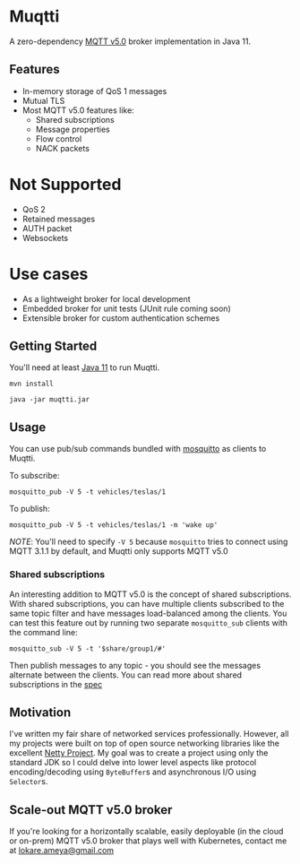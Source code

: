 Muqtti
===

A zero-dependency [MQTT v5.0](https://docs.oasis-open.org/mqtt/mqtt/v5.0/os/mqtt-v5.0-os.html) broker implementation in Java 11.

Features
---

* In-memory storage of QoS 1 messages
* Mutual TLS
* Most MQTT v5.0 features like:
    * Shared subscriptions
    * Message properties
    * Flow control
    * NACK packets

Not Supported
===

* QoS 2
* Retained messages
* AUTH packet
* Websockets

Use cases
===

* As a lightweight broker for local development
* Embedded broker for unit tests (JUnit rule coming soon)
* Extensible broker for custom authentication schemes


Getting Started
---

You'll need at least [Java 11](https://openjdk.java.net/projects/jdk/11/) to run Muqtti.

```
mvn install
```

```
java -jar muqtti.jar
```

Usage
---

You can use pub/sub commands bundled with [mosquitto](https://mosquitto.org) as clients to Muqtti.

To subscribe:
```
mosquitto_pub -V 5 -t vehicles/teslas/1 
```

To publish:
```
mosquitto_pub -V 5 -t vehicles/teslas/1 -m 'wake up'
```

*NOTE*: You'll need to specify `-V 5` because `mosquitto` tries to connect using MQTT 3.1.1 by default, and Muqtti only supports MQTT v5.0

### Shared subscriptions

An interesting addition to MQTT v5.0 is the concept of shared subscriptions. With shared subscriptions, you can have multiple clients subscribed
to the same topic filter and have messages load-balanced among the clients. You can test this feature out by running two separate 
`mosquitto_sub` clients with the command line:

```
mosquitto_sub -V 5 -t '$share/group1/#'
```

Then publish messages to any topic - you should see the messages alternate between the clients. You can read more about shared subscriptions in
the [spec](https://docs.oasis-open.org/mqtt/mqtt/v5.0/os/mqtt-v5.0-os.html#_Toc3901250)

Motivation
---

I've written my fair share of networked services professionally. However, all my projects were built on top of open source networking libraries
like the excellent [Netty Project](https://netty.io/). My goal was to create a project using only the standard JDK so I could delve into lower
level aspects like protocol encoding/decoding using `ByteBuffer`s and asynchronous I/O using `Selector`s.

Scale-out MQTT v5.0 broker
---

If you're looking for a horizontally scalable, easily deployable (in the cloud or on-prem) MQTT v5.0 broker that plays well with Kubernetes, contact me
at lokare.ameya@gmail.com
